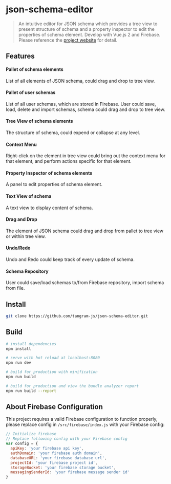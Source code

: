 # json-schema-editor

> An intuitive editor for JSON schema which provides a tree view to present structure of schema and a property inspector to edit the properties of schema element. 
> Develop with Vue.js 2 and Firebase. Please reference the [project website](https://json-schema-editor.tangramjs.com) for detail.

## Features
#### Pallet of schema elements
List of all elements of JSON schema, could drag and drop to tree view.
#### Pallet of user schemas
List of all user schemas, which are stored in Firebase. User could save, load, delete and import schemas, schema could drag and drop to tree view.
#### Tree View of schema elements
The structure of schema, could expend or collapse at any level.
#### Context Menu
Right-click on the element in tree view could bring out the context menu for that element, and perform actions specific for that element.
#### Property Inspector of schema elements
A panel to edit properties of schema element.
#### Text View of schema
A text view to display content of schema.
#### Drag and Drop
The element of JSON schema could drag and drop from pallet to tree view or within tree view.
#### Undo/Redo
Undo and Redo could keep track of every update of schema.
#### Schema Repository
User could save/load schemas to/from Firebase repository, import schema from file.

## Install
``` bash
git clone https://github.com/tangram-js/json-schema-editor.git
```
## Build

``` bash
# install dependencies
npm install

# serve with hot reload at localhost:8080
npm run dev

# build for production with minification
npm run build

# build for production and view the bundle analyzer report
npm run build --report
```
## About Firebase Configuration
This project requires a valid Firebase configuration to function properly, please replace config in `/src/firebase/index.js` with your Firebase config:
 ``` js
 // Initialize firebase
 // Replace following config with your Firebase config
 var config = {
   apiKey: 'your firebase api key',
   authDomain: 'your firebase auth domain',
   databaseURL: 'your firebase database url',
   projectId: 'your firebase project id',
   storageBucket: 'your firebase storage bucket',
   messagingSenderId: 'your firebase message sender id'
 }
 ```
